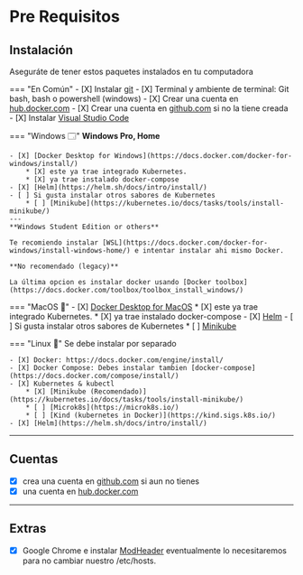# Pre Requisitos

## Instalación
Aseguráte de tener estos paquetes instalados en tu computadora

=== "En Común"
    - [X] Instalar [git](https://git-scm.com/book/en/v2/Getting-Started-Installing-Git)
    - [X] Terminal y ambiente de terminal: Git bash, bash o powershell (windows)
    - [X] Crear una cuenta en [hub.docker.com](hub.docker.com)
    - [X] Crear una cuenta en [github.com](github.com) si no la tiene creada
    - [X] Instalar [Visual Studio Code](https://code.visualstudio.com/download)

=== "Windows 🗔"
    **Windows Pro, Home**

    - [X] [Docker Desktop for Windows](https://docs.docker.com/docker-for-windows/install/)
        * [X] este ya trae integrado Kubernetes.
        * [X] ya trae instalado docker-compose
    - [X] [Helm](https://helm.sh/docs/intro/install/)
    - [ ] Si gusta instalar otros sabores de Kubernetes
        * [ ] [Minikube](https://kubernetes.io/docs/tasks/tools/install-minikube/)
    ---
    **Windows Student Edition or others**

    Te recomiendo instalar [WSL](https://docs.docker.com/docker-for-windows/install-windows-home/) e intentar instalar ahi mismo Docker.

    **No recomendado (legacy)**

    La última opcion es instalar docker usando [Docker toolbox](https://docs.docker.com/toolbox/toolbox_install_windows/)

=== "MacOS 🍎"
    - [X] [Docker Desktop for MacOS](https://docs.docker.com/docker-for-mac/install/)
        * [X] este ya trae integrado Kubernetes.
        * [X] ya trae instalado docker-compose
    - [X] [Helm](https://helm.sh/docs/intro/install/)
    - [ ] Si gusta instalar otros sabores de Kubernetes
        * [ ] [Minikube](https://kubernetes.io/docs/tasks/tools/install-minikube/)

=== "Linux 🐧"
    Se debe instalar por separado

    - [X] Docker: https://docs.docker.com/engine/install/
    - [X] Docker Compose: Debes instalar tambien [docker-compose](https://docs.docker.com/compose/install/)
    - [X] Kubernetes & kubectl
        * [X] [Minikube (Recomendado)](https://kubernetes.io/docs/tasks/tools/install-minikube/)
        * [ ] [Microk8s](https://microk8s.io/)
        * [ ] [Kind (kubernetes in Docker)](https://kind.sigs.k8s.io/)
    - [X] [Helm](https://helm.sh/docs/intro/install/)



---

## Cuentas

- [X] crea una cuenta en [github.com](github.com) si aun no tienes
- [X] una cuenta en [hub.docker.com](hub.docker.com)

---
## Extras

- [X] Google Chrome e instalar [ModHeader](https://chrome.google.com/webstore/detail/modheader/idgpnmonknjnojddfkpgkljpfnnfcklj?hl=en) eventualmente lo necesitaremos para no cambiar nuestro /etc/hosts.
